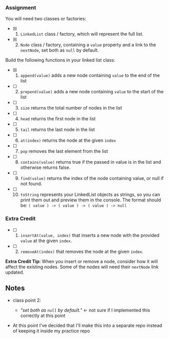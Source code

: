 ### Assignment

You will need two classes or factories:

- [x] 1. `LinkedList` class / factory, which will represent the full list.
- [x] 2. `Node` class / factory, containing a `value` property and a link to the `nextNode`, set both as `null` by default.

Build the following functions in your linked list class:

- [x] 1. `append(value)` adds a new node containing `value` to the end of the list
- [ ] 2. `prepend(value)` adds a new node containing `value` to the start of the list
- [ ] 3. `size` returns the total number of nodes in the list
- [ ] 4. `head` returns the first node in the list
- [ ] 5. `tail` returns the last node in the list
- [ ] 6. `at(index)` returns the node at the given `index`
- [ ] 7. `pop` removes the last element from the list
- [ ] 8. `contains(value)` returns true if the passed in value is in the list and otherwise returns false.
- [ ] 9. `find(value)` returns the index of the node containing value, or null if not found.
- [ ] 10. `toString` represents your LinkedList objects as strings, so you can print them out and preview them in the console.
    The format should be: `( value ) -> ( value ) -> ( value ) -> null`

### Extra Credit

- [ ] 1. `insertAt(value, index)` that inserts a new node with the provided `value` at the given `index`.
- [ ] 2. `removeAt(index)` that removes the node at the given `index`.

**Extra Credit Tip:** When you insert or remove a node, consider how it will affect the existing nodes. Some of the nodes will need their `nextNode` link updated.

## Notes
- class point 2:
  - *"set both as `null` by default."* <- not sure if I implemented this correctly at this point

- At this point I've decided that I'll make this into a separate repo instead of keeping it inside my practice repo